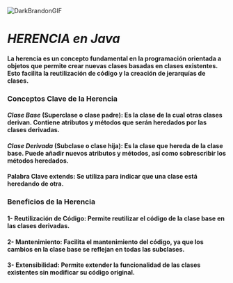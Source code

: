 ![DarkBrandonGIF](https://github.com/user-attachments/assets/cac3577a-cc98-4535-9d89-6e5abc234468)

# _HERENCIA en Java_ 

#### La herencia es un concepto fundamental en la programación orientada a objetos que permite crear nuevas clases basadas en clases existentes. Esto facilita la reutilización de código y la creación de jerarquías de clases.

### Conceptos Clave de la Herencia

#### _Clase Base_ (Superclase o clase padre): Es la clase de la cual otras clases derivan. Contiene atributos y métodos que serán heredados por las clases derivadas.
#### _Clase Derivada_ (Subclase o clase hija): Es la clase que hereda de la clase base. Puede añadir nuevos atributos y métodos, así como sobrescribir los métodos heredados.
#### Palabra Clave extends: Se utiliza para indicar que una clase está heredando de otra.
### Beneficios de la Herencia
#### 1- Reutilización de Código: Permite reutilizar el código de la clase base en las clases derivadas.
#### 2- Mantenimiento: Facilita el mantenimiento del código, ya que los cambios en la clase base se reflejan en todas las subclases.
#### 3- Extensibilidad: Permite extender la funcionalidad de las clases existentes sin modificar su código original.
